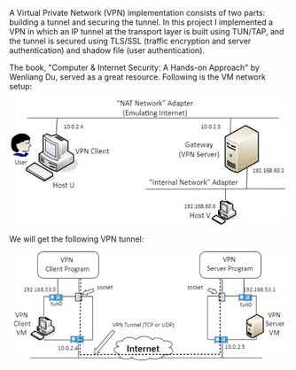 A Virtual Private Network (VPN) implementation consists of two parts: building a tunnel and securing the tunnel. In this project I implemented a VPN in which an IP tunnel at the transport layer is built using TUN/TAP, and the tunnel is secured using TLS/SSL (traffic encryption and server authentication) and shadow file (user authentication).

The book, "Computer \& Internet Security: A Hands-on Approach" by Wenliang Du, served as a great resource. Following is the VM network setup:

![VM](/miniVPN/Host2Gateway.jpg)

We will get the following VPN tunnel:

![tunnel](/miniVPN/ClientServerTunnel.jpg)
